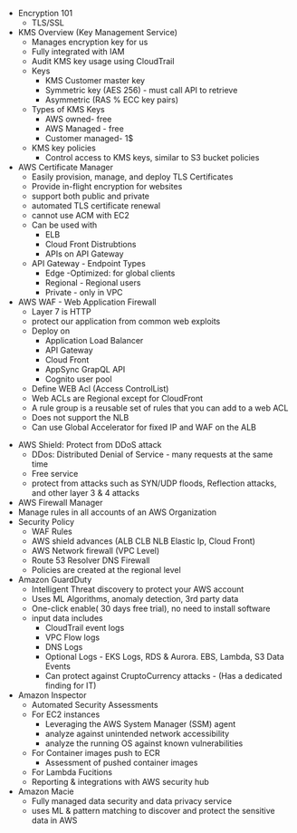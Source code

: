 * Encryption 101
    * TLS/SSL
* KMS Overview (Key Management Service)
    * Manages encryption key for us
    * Fully integrated with IAM
    * Audit KMS key usage using CloudTrail
    * Keys
        * KMS Customer master key
        * Symmetric key (AES 256) - must call API to retrieve
        * Asymmetric (RAS % ECC key pairs)
    * Types of KMS Keys
        * AWS owned- free
        * AWS Managed - free
        * Customer managed- 1$
    * KMS key policies
        * Control access to KMS keys, similar to S3 bucket policies
* AWS Certificate Manager
    - Easily provision, manage, and deploy TLS Certificates
    - Provide in-flight encryption for websites
    - support both public and private
    - automated TLS certificate renewal
    - cannot use ACM with EC2
    - Can be used with
        - ELB
        - Cloud Front Distrubtions
        - APIs on API Gateway
    - API Gateway - Endpoint Types
        - Edge -Optimized: for global clients
        - Regional - Regional users
        - Private - only in VPC
* AWS WAF - Web  Application Firewall
    - Layer 7 is HTTP
    - protect our application from common web exploits
    - Deploy on
        - Application Load Balancer
        - API Gateway  
        - Cloud Front
        - AppSync GrapQL API
        - Cognito user pool
    - Define WEB Acl (Access ControlList)
    - Web ACLs are Regional except for CloudFront
    - A rule group is a reusable set of rules that you can add to a web ACL
    - Does not support the NLB
    - Can use Global Accelerator for fixed IP and WAF on the ALB
- AWS Shield: Protect from DDoS attack
  -  DDos: Distributed Denial of Service - many requests at the same time
  -  Free service
  -  protect from attacks such as SYN/UDP floods, Reflection attacks, and other layer 3 & 4 attacks
-  AWS Firewall Manager
  - Manage rules in all accounts of an AWS Organization
  - Security Policy
      - WAF Rules
      - AWS shield advances (ALB CLB NLB Elastic Ip, Cloud Front)
      - AWS Network firewall (VPC Level)
      - Route 53 Resolver DNS Firewall
      - Policies are created at the regional level
- Amazon GuardDuty
  - Intelligent Threat discovery to protect your AWS account
  - Uses ML Algorithms, anomaly detection, 3rd party data
  - One-click enable( 30 days free trial), no need to install software
  - input data includes
      - CloudTrail event logs
      - VPC Flow logs
      - DNS Logs
      - Optional Logs - EKS Logs, RDS & Aurora. EBS, Lambda, S3 Data Events
      - Can protect against CruptoCurrency attacks - (Has a dedicated finding for IT)
- Amazon Inspector
  - Automated Security Assessments
  - For EC2 instances
    - Leveraging the AWS System Manager (SSM) agent
    - analyze against unintended network accessibility
    - analyze the running OS against known vulnerabilities
  - For Container images push to ECR
    - Assessment of pushed container images
  - For Lambda Fucitions
  - Reporting & integrations with AWS security hub
- Amazon Macie
  - Fully managed data security and data privacy service
  - uses ML & pattern matching to discover and protect the sensitive data in AWS

